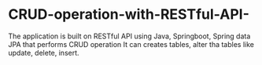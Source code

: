 # CRUD-operation-with-RESTful-API-
The application is built on RESTful API using Java, Springboot, Spring data JPA that performs CRUD operation It can creates tables, alter tha tables like update, delete, insert.
